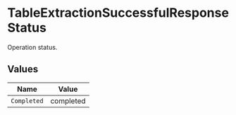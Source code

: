 # TableExtractionSuccessfulResponseStatus

Operation status.


## Values

| Name        | Value       |
| ----------- | ----------- |
| `Completed` | completed   |